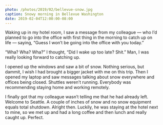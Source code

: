 ```yaml
---
photo: /photos/2019/02/bellevue-snow.jpg
caption: Snowy morning in Bellevue Washington
date: 2019-02-04T12:00:00-08:00
---
```


Waking up in my hotel room, I saw a message from my colleague — who I’d planned to go into the office with first thing in the morning to catch up on life — saying, “Guess I won’t be going into the office with you today.”

“Wha? Wha? Wha?” I thought, “Did I wake up too late? Shit.” Man, I was really looking forward to catching up.

I opened up the windows and saw a bit of snow. Nothing serious, but dammit, I wish I had brought a bigger jacket with me on this trip. Then I opened my laptop and saw messages talking about snow everywhere and offices being closed. Shuttles weren’t running. Everybody was recommending staying home and working remotely.

I finally got that my colleague wasn’t telling me that he had already left. Welcome to Seattle. A couple of inches of snow and no snow equipment equals total shutdown. Alright then. Luckily, he was staying at the hotel next to mine, so we met up and had a long coffee and then lunch and really caught up. Perfect.
